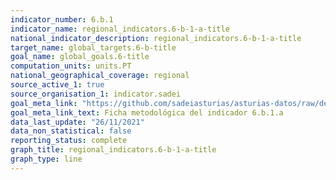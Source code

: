```yaml
---
indicator_number: 6.b.1
indicator_name: regional_indicators.6-b-1-a-title
national_indicator_description: regional_indicators.6-b-1-a-title
target_name: global_targets.6-b-title
goal_name: global_goals.6-title
computation_units: units.PT
national_geographical_coverage: regional
source_active_1: true
source_organisation_1: indicator.sadei
goal_meta_link: "https://github.com/sadeiasturias/asturias-datos/raw/develop/descargas/metodologia/6.b.1.a.pdf"
goal_meta_link_text: Ficha metodológica del indicador 6.b.1.a
data_last_update: "26/11/2021"
data_non_statistical: false
reporting_status: complete
graph_title: regional_indicators.6-b-1-a-title
graph_type: line
---
```

